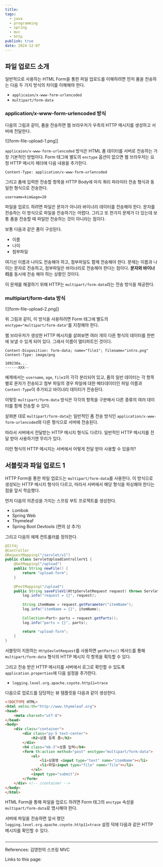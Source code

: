 ```yaml
---
title: 
tags:
  - java
  - programming
  - spring
  - mvc
  - http
publish: true
date: 2024-12-07
---
```

## 파일 업로드 소개
일반적으로 사용하는 HTML Form을 통한 파일 업로드를 이해하려면 먼저 폼을 전송하는 다음 두 가지 방식의 차이를 이해해야 한다.

- `applicaion/x-www-form-urlencoded`
- `multipart/form-data`


### application/x-www-form-urlencoded 방식

다음의 그림과 같이, 폼을 전송하면 웹 브라우저가 우측의 HTTP 메시지를 생성하고 서버에 전달한다.

![[form-file-upload-1.png]]

`applicaion/x-www-form-urlencoded` 방식은 HTML 폼 데이터를 서버로 전송하는 가장 기본적인 방법이다. Form 태그에 별도의 `enctype` 옵션이 없으면 웹 브라우저는 요청 HTTP 메시지 헤더에 다음 내용을 추가한다.

`Content-Type: application/x-www-form-urlencoded`

그리고 폼에 입력한 전송할 항목을 HTTP Body에 마치 쿼리 파라미터 전송 형식과 동일한 형식으로 전송한다.

`username=kim&age=20`

파일을 업로드 하려면 파일은 문자가 아니라 바이너리 데이터를 전송해야 한다. 문자를 전송하는 이 방식으로 파일을 전송하기는 어렵다. 그리고 또 한가지 문제가 더 있는데 보통 폼을 전송할 때 파일만 전송하는 것이 아니라는 점이다.

보통 다음과 같은 폼이 구성된다.

- 이름
- 나이
- 첨부파일

여기선 이름과 나이도 전송해야 하고, 첨부파일도 함께 전송해야 한다. 문제는 이름과 나이는 문자로 전송하고, 첨부파일은 바이너리로 전송해야 한다는 점이다. **문자와 바이너리**를 동시에 전송 해야 하는 상황인 것이다.

이 문제를 해결하기 위해 HTTP는 `multipart/form-data`라는 전송 방식을 제공한다.

### multipiart/form-data 방식

![[form-file-upload-2.png]]

위 그림과 같이, 이 방식을 사용하려면 Form 태그에 별도의 `enctype="multipart/form-data"`를 지정해야 한다.

웹 브라우저가 생성한 HTTP 메시지를 살펴보면 여러 개의 다른 형식의 데이터를 한번에 보낼 수 있게 되어 있다. 그래서 이름이 멀티파트인 것이다.

```
Content-Disposition: form-data; name="file1"; filename="intro.png" Content-Type: image/png

109238a...
------XXX--
```

예제에서는 `username`, `age`, `file1`이 각각 분리되어 있고, 폼의 일반 데이터는 각 항목별로 문자가 전송되고 첨부 파일의 경우 파일에 대한 메타데이터인 파일 이름과 `Content-Type`이 추가되고 바이너리 데이터가 전송된다.

이렇듯 `multipart/form-data` 방식은 각각의 항목을 구분해서 다른 종류의 여러 데이터를 함께 전송할 수 있다.

살펴본 대로 `multipart/form-data`는 일반적인 폼 전송 방식인 `application/x-www-form-urlencoded`와 다른 형식으로 서버에 전송된다.

따라서 서버에서 전달받는 HTTP 메시지 형식도 다르다. 일반적인 HTTP 메시지를 전달 받아 사용하기엔 무리가 있다.

이런 형식의 HTTP 메시지는 서버에서 어떻게 전달 받아 사용할 수 있을까?

## 서블릿과 파일 업로드 1
HTTP Form을 통한 파일 업로드는 `multipart/form-data`를 사용한다. 이 방식으로 생성되는 HTTP 메시지 형식이 다르고, 따라서 서버에서 해당 형식을 파싱해야 한다는 점을 앞서 학습했다.

먼저 다음의 의존성을 가지는 스프링 부트 프로젝트를 생성한다.

- Lombok
- Spring Web
- Thymeleaf
- Spring Boot Devtools (편의 상 추가)


그리고 다음의 예제 컨트롤러를 정의한다.

```java title="ServletUploadControllerV1.java"
@Slf4j  
@Controller  
@RequestMapping("/servlet/v1")  
public class ServletUploadControllerV1 {  
    @GetMapping("/upload")  
    public String newFile() {  
        return "upload-form";  
    }  
  
    @PostMapping("/upload")  
    public String saveFileV1(HttpServletRequest request) throws ServletException, IOException {  
        log.info("request = {}", request);  
  
        String itemName = request.getParameter("itemName");  
        log.info("itemName = {}", itemName);  
  
        Collection<Part> parts = request.getParts();  
        log.info("parts = {}", parts);  
  
        return "upload-form";  
    }  
}
```

서블릿이 지원하는 `HttpSevletRequest`를 사용하면 `getParts()` 메서드를 통해 `multipart/form-data` 형식의 HTTP 메시지 각 항목을 획득할 수 있다.

그리고 전송 받은 HTTP 메시지를 서버에서 로그로 확인할 수 있도록 `application.properties`에 다음 설정을 추가한다.

- `logging.level.org.apache.coyote.http11=trace`


다음으로 업로드를 담당하는 뷰 템플릿을 다음과 같이 생성한다.

```html title="upload-form.html"
<!DOCTYPE HTML>  
<html xmlns:th="http://www.thymeleaf.org">  
<head>  
    <meta charset="utf-8">  
</head>  
<body>  
    <div class="container">  
        <div class="py-5 text-center">  
            <h2>상품 등록 폼</h2>  
        </div>        
        <h4 class="mb-3">상품 입력</h4>  
        <form th:action method="post" enctype="multipart/form-data">      
	        <ul>                
	            <li>상품명 <input type="text" name="itemName"></li>  
				<li>파일<input type="file" name="file"></li>  
            </ul>
			<input type="submit"/>  
        </form>    
	</div> <!-- /container -->  
</body>  
</html>
```

HTML Form을 통해 파일을 업로드 하려면 Form 태그의 `enctype` 속성을 `multipart/form-data`로 명시해야 한다.

서버에 파일을 전송하면 앞서 했던 `logging.level.org.apache.coyote.http11=trace` 설정 덕에 다음과 같은 HTTP 메시지를 확인할 수 있다.

```
```

---
References: 김영한의 스프링 MVC

Links to this page: 